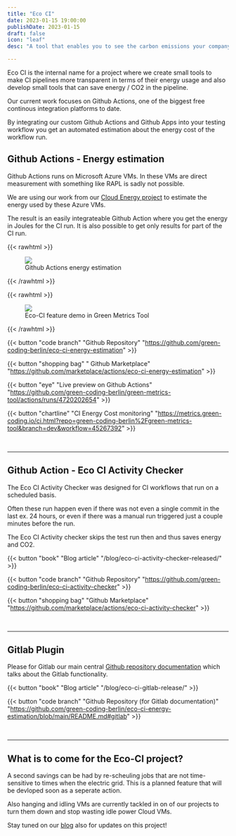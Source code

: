 ```yaml
---
title: "Eco CI"
date: 2023-01-15 19:00:00
publishDate: 2023-01-15
draft: false
icon: "leaf"
desc: "A tool that enables you to see the carbon emissions your company has ready for reporting. It tracks the energy consumption and embodied carbon of all your resources and calculates the carbon depending on the grid emissions"

---
```


Eco CI is the internal name for a project where we create small tools to make CI pipelines more transparent
in terms of their energy usage and also develop small tools that can save energy / CO2 in the pipeline.

Our current work focuses on Github Actions, one of the biggest free continous integration platforms to date.

By integrating our custom Github Actions and Github Apps into your testing workflow you get an automated estimation about the
energy cost of the workflow run.

## Github Actions - Energy estimation

Github Actions runs on Microsoft Azure VMs. In these VMs are direct measurement with something like RAPL is sadly not possible.

We are using our work from our [Cloud Energy project](/projects/cloud-energy) to estimate the energy used by these Azure VMs.

The result is an easily integrateable Github Action where you get the energy in Joules for the CI run. It is
also possible to get only results for part of the CI run.


{{< rawhtml >}}
<figure>
  <img class="ui huge rounded image" src="/img/projects/github-actions-energy.webp" loading="lazy">
  <figcaption>Github Actions energy estimation</figcaption>
</figure>
{{< /rawhtml >}}


{{< rawhtml >}}
<figure>
  <img class="ui huge rounded image" src="/img/blog/eco-ci.webp" loading="lazy">
  <figcaption>Eco-CI feature demo in Green Metrics Tool</figcaption>
</figure>
{{< /rawhtml >}}

{{< button "code branch" "Github Repository" "https://github.com/green-coding-berlin/eco-ci-energy-estimation" >}}

{{< button "shopping bag" " Github Marketplace" "https://github.com/marketplace/actions/eco-ci-energy-estimation" >}}

{{< button "eye" "Live preview on Github Actions" "https://github.com/green-coding-berlin/green-metrics-tool/actions/runs/4720202654" >}}

{{< button "chartline" "CI Energy Cost monitoring" "https://metrics.green-coding.io/ci.html?repo=green-coding-berlin%2Fgreen-metrics-tool&branch=dev&workflow=45267392" >}}

&nbsp;

---

## Github Action - Eco CI Activity Checker

The Eco CI Activity Checker was designed for CI workflows that run on a scheduled basis.

Often these run happen even if there was not even a single commit in the last ex. 24 hours, or even if there
was a manual run triggered just a couple minutes before the run.

The Eco CI Activity checker skips the test run then and thus saves energy and CO2.

{{< button "book" "Blog article" "/blog/eco-ci-activity-checker-released/" >}}

{{< button "code branch" "Github Repository" "https://github.com/green-coding-berlin/eco-ci-activity-checker" >}}

{{< button "shopping bag" "Github Marketplace" "https://github.com/marketplace/actions/eco-ci-activity-checker" >}}

&nbsp;

---

## Gitlab Plugin

Please for Gitlab our main central [Github repository documentation](https://github.com/green-coding-berlin/eco-ci-energy-estimation/blob/main/README.md#gitlab) which talks about the Gitlab functionality.

{{< button "book" "Blog article" "/blog/eco-ci-gitlab-release/" >}}

{{< button "code branch" "Github Repository (for Gitlab documentation)" "https://github.com/green-coding-berlin/eco-ci-energy-estimation/blob/main/README.md#gitlab" >}}

&nbsp;

---

## What is to come for the Eco-CI project?

A second savings can be had by re-scheuling jobs that are not time-sensitive to times when the electric grid. This is a planned feature that will be devloped soon as a seperate action.

Also hanging and idling VMs are currently tackled in on of our projects to turn them down and stop wasting idle power
Cloud VMs.

Stay tuned on our [blog](/blog) also for updates on this project!
